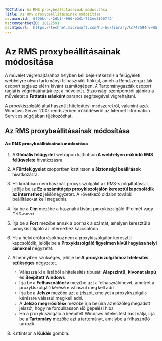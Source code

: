 ```yaml
---
TOCTitle: Az RMS proxybeállításainak módosítása
Title: Az RMS proxybeállításainak módosítása
ms:assetid: '8f50bd4d-26b1-4996-b361-722ee21607f3'
ms:contentKeyID: 18122591
ms:mtpsurl: 'https://technet.microsoft.com/hu-hu/library/Cc747594(v=WS.10)'
---
```


Az RMS proxybeállításainak módosítása
=====================================

A művelet végrehajtásához helyben kell bejelentkeznie a felügyeleti webhelyre olyan tartományi felhasználói fiókkal, amely a Rendszergazdák csoport tagja az elérni kívánt számítógépen. A Tartománygazdák csoport tagjai is végrehajthatják ezt a műveletet. Biztonsági szempontból ajánlott a műveletet a **Futtatás másként** parancs segítségével végrehajtani.

A proxykiszolgáló által használt hitelesítési módszerekről, valamint azok Windows Server 2003 rendszerben működéséről az Internet Information Services súgójában tájékozódhat.

Az RMS proxybeállításainak módosítása
-------------------------------------

#### Az RMS proxybeállításainak módosítása

1.  A **Globális felügyelet** weblapon kattintson **A webhelyen működő RMS felügyelete** hivatkozásra.

2.  A **Fürtfelügyelet** csoportban kattintson a **Biztonsági beállítások** hivatkozásra.

3.  Ha korábban nem használt proxykiszolgálót az RMS-szolgáltatással, jelölje be az **Ez a számítógép proxykiszolgálón keresztül kapcsolódik az internethez** jelölőnégyzetet. A következő oldalon további beállításokat kell megadnia.

4.  Írja be a **Cím** mezőbe a használni kívánt proxykiszolgáló IP-címét vagy DNS-nevét.

5.  Írja be a **Port** mezőbe annak a portnak a számát, amelyen keresztül a proxykiszolgáló az internethez kapcsolódik.

6.  Ha a helyi erőforrásokhoz nem a proxykiszolgálón keresztül kapcsolódik, jelölje be a **Proxykiszolgáló figyelmen kívül hagyása helyi címeknél** négyzetet.

7.  Amennyiben szükséges, jelölje be **A proxykiszolgálóhoz hitelesítés szükséges** négyzetet.

    -   Válassza ki a listából a hitelesítés típusát: **Alapszintű**, **Kivonat alapú** és **Beépített Windows**.
    -   Írja be a **Felhasználónév** mezőbe azt a felhasználónevet, amelyet a proxykiszolgáló kérésére válaszul meg kell adni.
    -   Írja be a **Jelszó** mezőbe azt a jelszót, amelyet a proxykiszolgáló kérésére válaszul meg kell adni.
    -   A **Jelszó megerősítése** mezőbe írja be újra az előzőleg megadott jelszót, hogy ne fordulhasson elő gépelési hiba.
    -   Ha a proxykiszolgáló a beépített Windows hitelesítést használja, írja be a **Tartomány** mezőbe azt a tartományt, amelybe a felhasználó tartozik.

8.  Kattintson a **Küldés** gombra.
